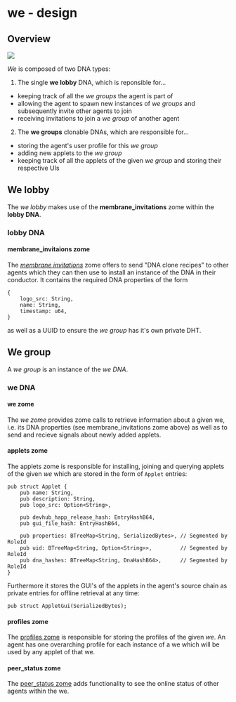 # we - design

## Overview


![](https://i.imgur.com/ssVZM1E.png)


*We* is composed of two DNA types:

1. The single **we lobby** DNA, which is reponsible for...
  * keeping track of all the *we groups* the agent is part of
  * allowing the agent to spawn new instances of *we groups* and subsequently invite other agents to join
  * receiving invitations to join a *we group* of another agent
2. The **we groups** clonable DNAs, which are responsible for...
  * storing the agent's user profile for this *we group*
  * adding new applets to the *we group*
  * keeping track of all the applets of the given *we group* and storing their respective UIs



## We lobby

The *we lobby* makes use of the **membrane_invitations** zome within the **lobby DNA**.

### lobby DNA
#### membrane_invitaions zome

The [*membrane invitations*](https://github.com/holochain-open-dev/membrane-invitations) zome offers to send "DNA clone recipes" to other agents which they can then use to install an instance of the DNA in their conductor. It contains the required DNA properties of the form

```=typescript
{
    logo_src: String,
    name: String,
    timestamp: u64,
}
```
as well as a UUID to ensure the *we group* has it's own private DHT.


## We group

A *we group* is an instance of the *we DNA*.

### we DNA

#### we zome

The *we zome*  provides zome calls to retrieve information about a given we, i.e. its DNA properties (see membrane_invitations zome above) as well as to send and recieve signals about newly added applets.

#### applets zome

The applets zome is responsible for installing, joining and querying applets of the given *we* which are stored in the form of `Applet` entries:

```=rust
pub struct Applet {
    pub name: String,
    pub description: String,
    pub logo_src: Option<String>,

    pub devhub_happ_release_hash: EntryHashB64,
    pub gui_file_hash: EntryHashB64,

    pub properties: BTreeMap<String, SerializedBytes>, // Segmented by RoleId
    pub uid: BTreeMap<String, Option<String>>,         // Segmented by RoleId
    pub dna_hashes: BTreeMap<String, DnaHashB64>,      // Segmented by RoleId
}
```

Furthermore it stores the GUI's of the applets in the agent's source chain as private entries for offline retrieval at any time:
```=rust
pub struct AppletGui(SerializedBytes);
```

#### profiles zome

The [profiles zome](https://github.com/holochain-open-dev/profiles) is responsible for storing the profiles of the given *we*. An agent has one overarching profile for each instance of a we which will be used by any applet of that we.

#### peer_status zome

The [peer_status zome](https://github.com/holochain-open-dev/peer-status) adds functionality to see the online status of other agents within the we.
